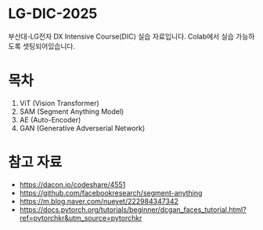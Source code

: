 # LG-DIC-2025
부산대-LG전자 DX Intensive Course(DIC) 실습 자료입니다.
Colab에서 실습 가능하도록 셋팅되어있습니다.

# 목차
1. ViT (Vision Transformer)
2. SAM (Segment Anything Model)
3. AE (Auto-Encoder)
4. GAN (Generative Adverserial Network)

# 참고 자료
- https://dacon.io/codeshare/4551
- https://github.com/facebookresearch/segment-anything
- https://m.blog.naver.com/nueyet/222984347342
- https://docs.pytorch.org/tutorials/beginner/dcgan_faces_tutorial.html?ref=pytorchkr&utm_source=pytorchkr
